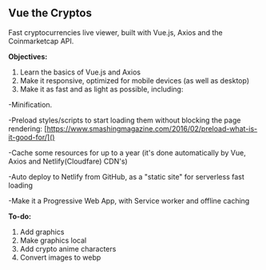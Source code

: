 ## Vue the Cryptos
Fast cryptocurrencies live viewer, built with Vue.js, Axios and the Coinmarketcap API.

**Objectives:**
1. Learn the basics of Vue.js and Axios
2. Make it responsive, optimized for mobile devices (as well as desktop)
3. Make it as fast and as light as possible, including:

-Minification.

-Preload styles/scripts to start loading them without blocking the page rendering:
[https://www.smashingmagazine.com/2016/02/preload-what-is-it-good-for/]()

-Cache some resources for up to a year (it's done automatically by Vue, Axios and Netlify(Cloudfare) CDN's)

-Auto deploy to Netlify from GitHub, as a "static site" for serverless fast loading

-Make it a Progressive Web App, with Service worker and offline caching 


**To-do:**
1. Add graphics
2. Make graphics local
3. Add crypto anime characters
4. Convert images to webp
